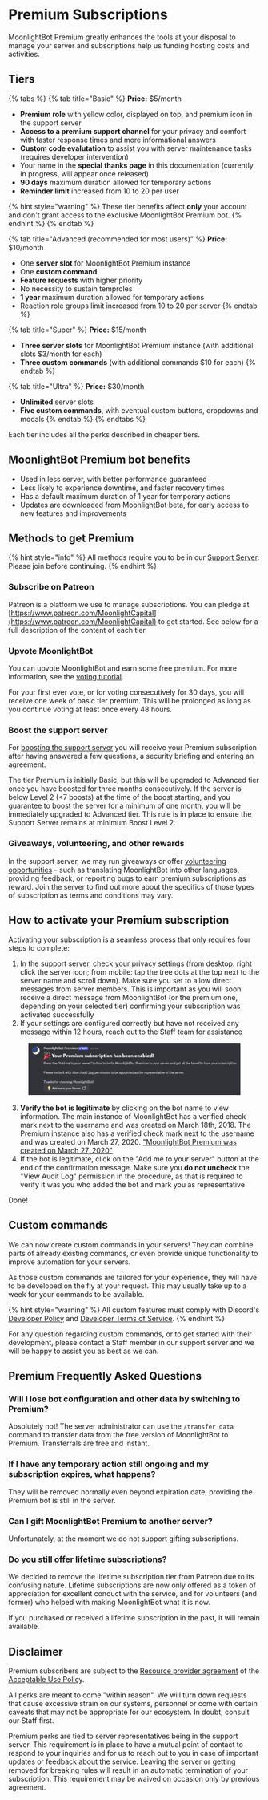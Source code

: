 # Premium Subscriptions

MoonlightBot Premium greatly enhances the tools at your disposal to manage your server and subscriptions help us funding hosting costs and activities.

## Tiers

{% tabs %}
{% tab title="Basic" %}
**Price:** $5/month

* **Premium role** with yellow color, displayed on top, and premium icon in the support server
* **Access to a premium support channel** for your privacy and comfort with faster response times and more informational answers
* **Custom code evalutation** to assist you with server maintenance tasks (requires developer intervention)
* Your name in the **special thanks page** in this documentation (currently in progress, will appear once released)
* **90 days** maximum duration allowed for temporary actions
* **Reminder limit** increased from 10 to 20 per user

{% hint style="warning" %}
These tier benefits affect **only** your account and don't grant access to the exclusive MoonlightBot Premium bot.
{% endhint %}
{% endtab %}

{% tab title="Advanced (recommended for most users)" %}
**Price:** $10/month

* One **server slot** for MoonlightBot Premium instance
* One **custom command**
* **Feature requests** with higher priority
* No necessity to sustain temproles
* **1 year** maximum duration allowed for temporary actions
* Reaction role groups limit increased from 10 to 20 per server
{% endtab %}

{% tab title="Super" %}
**Price:** $15/month

* **Three server slots** for MoonlightBot Premium instance (with additional slots $3/month for each)
* **Three custom commands** (with additional commands $10 for each)
{% endtab %}

{% tab title="Ultra" %}
**Price:** $30/month

* **Unlimited** server slots
* **Five custom commands**, with eventual custom buttons, dropdowns and modals
{% endtab %}
{% endtabs %}

Each tier includes all the perks described in cheaper tiers.

## MoonlightBot Premium bot benefits

* Used in less server, with better performance guaranteed
* Less likely to experience downtime, and faster recovery times
* Has a default maximum duration of 1 year for temporary actions
* Updates are downloaded from MoonlightBot beta, for early access to new features and improvements

## Methods to get Premium

{% hint style="info" %}
All methods require you to be in our [Support Server](https://discord.gg/hNQWVVC). Please join before continuing.
{% endhint %}

### Subscribe on Patreon

Patreon is a platform we use to manage subscriptions. You can pledge at [https://www.patreon.com/MoonlightCapital](https://www.patreon.com/MoonlightCapital) to get started. See below for a full description of the content of each tier.

### Upvote MoonlightBot

You can upvote MoonlightBot and earn some free premium. For more information, see the [voting tutorial](upvote-moonlightbot.md).

For your first ever vote, or for voting consecutively for 30 days, you will receive one week of basic tier premium. This will be prolonged as long as you continue voting at least once every 48 hours.

### Boost the support server

For [boosting the support server](https://support.discord.com/hc/en-us/articles/360028038352-Server-Boosting-FAQ-#h\_9dfb44db-c394-4339-863b-e6d1e3fb0469) you will receive your Premium subscription after having answered a few questions, a security briefing and entering an agreement.

The tier Premium is initially Basic, but this will be upgraded to Advanced tier once you have boosted for three months consecutively.
If the server is below Level 2 (<7 boosts) at the time of the boost starting, and you guarantee to boost the server for a minimum of one month, you will be immediately upgraded to Advanced tier. This rule is in place to ensure the Support Server remains at minimum Boost Level 2.

### Giveaways, volunteering, and other rewards

In the support server, we may run giveaways or offer [volunteering opportunities](volunteering.md) - such as translating MoonlightBot into other languages, providing feedback, or reporting bugs to earn premium subscriptions as reward. Join the server to find out more about the specifics of those types of subscription as terms and conditions may vary.

## How to activate your Premium subscription

Activating your subscription is a seamless process that only requires four steps to complete:

1. In the support server, check your privacy settings (from desktop: right click the server icon; from mobile: tap the tree dots at the top next to the server name and scroll down). Make sure you set to allow direct messages from server members. This is important as you will soon receive a direct message from MoonlightBot (or the premium one, depending on your selected tier) confirming your subscription was activated successfully
2. If your settings are configured correctly but have not received any message within 12 hours, reach out to the Staff team for assistance

<figure><img src="/.gitbook/assets/PremiumSuccessfulActivationMessage.png" alt=""><figcaption></figcaption></figure>

3. **Verify the bot is legitimate** by clicking on the bot name to view information. The main instance of MoonlightBot has a verified check mark next to the username and was created on March 18th, 2018. The Premium instance also has a verified check mark next to the username and was created on March 27, 2020.
["MoonlightBot Premium was created on March 27, 2020"](/.gitbook/assets/PremiumMiniProfile.png)
4. If the bot is legitimate, click on the "Add me to your server" button at the end of the confirmation message. Make sure you **do not uncheck** the "View Audit Log" permission in the procedure, as that is required to verify it was you who added the bot and mark you as representative

Done!

## Custom commands

We can now create custom commands in your servers! They can combine parts of already existing commands, or even provide unique functionality to improve automation for your servers.

As those custom commands are tailored for your experience, they will have to be developed on the fly at your request. This may usually take up to a week for your commands to be available.

{% hint style="warning" %}
All custom features must comply with Discord's [Developer Policy](https://discord.com/developers/docs/policies-and-agreements/developer-policy) and [Developer Terms of Service](https://discord.com/developers/docs/policies-and-agreements/developer-terms-of-service).
{% endhint %}

For any question regarding custom commands, or to get started with their development, please contact a Staff member in our support server and we will be happy to assist you as best as we can.

## Premium Frequently Asked Questions

### Will I lose bot configuration and other data by switching to Premium?

Absolutely not! The server administrator can use the `/transfer data` command to transfer data from the free version of MoonlightBot to Premium. Transferrals are free and instant.

### If I have any temporary action still ongoing and my subscription expires, what happens?

They will be removed normally even beyond expiration date, providing the Premium bot is still in the server.

### Can I gift MoonlightBot Premium to another server?

Unfortunately, at the moment we do not support gifting subscriptions.

### Do you still offer lifetime subscriptions?

We decided to remove the lifetime subscription tier from Patreon due to its confusing nature. Lifetime subscriptions are now only offered as a token of appreciation for excellent conduct with the service, and for volunteers (and former) who helped with making MoonlightBot what it is now.

If you purchased or received a lifetime subscription in the past, it will remain available.

## Disclaimer

Premium subscribers are subject to the [Resource provider agreement](/policies/acceptable-use-policy.md#6---resource-providerdonation-policy) of the [Acceptable Use Policy](/policies/acceptable-use-policy.md).

All perks are meant to come "within reason". We will turn down requests that cause excessive strain on our systems, personnel or come with certain caveats that may not be appropriate for our ecosystem. In doubt, consult our Staff first.

Premium perks are tied to server representatives being in the support server. This requirement is in place to have a mutual point of contact to respond to your inquiries and for us to reach out to you in case of important updates or feedback about the service. Leaving the server or getting removed for breaking rules will result in an automatic termination of your subscription. This requirement may be waived on occasion only by previous agreement.
